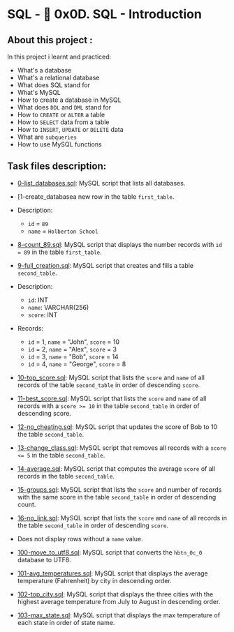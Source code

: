 # SQL - :page_with_curl: 0x0D. SQL - Introduction

## About this project :
In this project i learnt and practiced:

- What's a database
- What's a relational database
- What does SQL stand for
- What's MySQL
- How to create a database in MySQL
- What does `DDL` and `DML` stand for
- How to `CREATE` or `ALTER` a table
- How to `SELECT` data from a table
- How to `INSERT`, `UPDATE` or `DELETE` data
- What are `subqueries`
- How to use MySQL functions

## Task files description:

  * [0-list_databases.sql](./0-list_databases.sql): MySQL script that lists all databases.

  * [1-create_databasea new row in the table
  `first_table`.
  * Description:
    * `id` = `89`
    * `name` = `Holberton School`

  * [8-count_89.sql](./8-count_89.sql): MySQL script that displays the number records with `id =
  89` in the table `first_table`.

  * [9-full_creation.sql](./9-full_creation.sql): MySQL script that creates and fills a table
  `second_table`.
  * Description:
    * `id`: INT
    * `name`: VARCHAR(256)
    * `score`: INT
  * Records:
    * `id` = 1, `name` = "John", `score` = 10
    * `id` = 2, `name` = "Alex", `score` = 3
    * `id` = 3, `name` = "Bob", `score` = 14
    * `id` = 4, `name` = "George", `score` = 8

  * [10-top_score.sql](./10-top_score.sql): MySQL script that lists the `score` and `name` of all
  records of the table `second_table` in order of descending `score`.

  * [11-best_score.sql](./11-best_score.sql): MySQL script that lists the `score` and `name` of all
  records with a `score >= 10` in the table `second_table` in order of descending score.

  * [12-no_cheating.sql](./12-no_cheating.sql): MySQL script that updates the score of Bob to 10
  the table `second_table`.

  * [13-change_class.sql](./13-change_class.sql): MySQL script that removes all records with a
  `score <= 5` in the table `second_table`.

  * [14-average.sql](./14-average.sql): MySQL script that computes the average `score` of all
  records in the table `second_table`.

  * [15-groups.sql](./15-groups.sql): MySQL script that lists the `score` and number of records
  with the same score in the table `second_table` in order of descending count.

  * [16-no_link.sql](./16-no_link.sql): MySQL script that lists the `score` and `name` of all
  records in the table `second_table` in order of descending `score`.
  * Does not display rows without a `name` value.

  * [100-move_to_utf8.sql](./100-move_to_utf8.sql): MySQL script that converts the `hbtn_0c_0`
  database to UTF8.

  * [101-avg_temperatures.sql](./101-avg_temperatures.sql): MySQL script that displays the average
  temperature (Fahrenheit) by city in descending order.

  * [102-top_city.sql](./102-top_city.sql): MySQL script that displays the three cities with the
  highest average temperature from July to August in descending order.

  * [103-max_state.sql](./103-max_state.sql): MySQL script that displays the max temperature of each
  state in order of state name.

